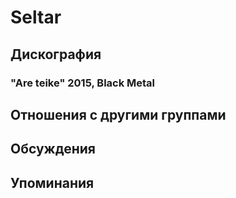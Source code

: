 # Seltar



## Дискография

### "Are teike" 2015, Black Metal




## Отношения с другими группами


## Обсуждения


## Упоминания

